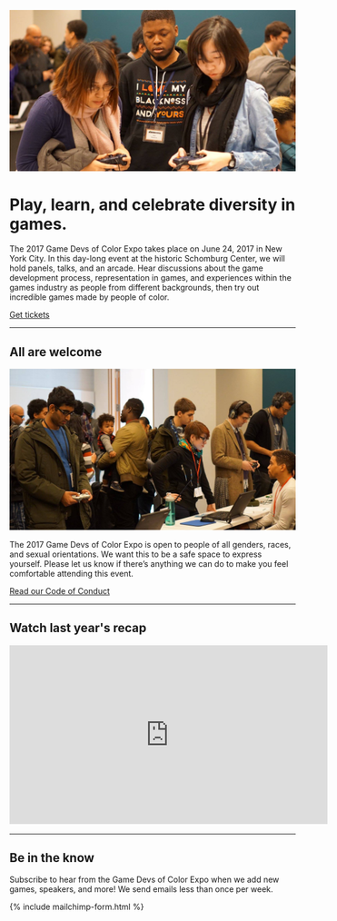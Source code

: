 ![](/assets/images/photos/2016/03.jpg)

# Play, learn, and celebrate diversity in games.

The 2017 Game Devs of Color Expo takes place on June 24, 2017 in New York City. In this day-long event at the historic Schomburg Center, we will hold panels, talks, and an arcade. Hear discussions about the game development process, representation in games, and experiences within the games industry as people from different backgrounds, then try out incredible games made by people of color.

<div class="text-align-center">
  <a href="/tickets" class="btn">Get tickets</a>
</div>

----

## All are welcome

![](/assets/images/photos/2016/05.jpg)

The 2017 Game Devs of Color Expo is open to people of all genders, races, and sexual orientations. We want this to be a safe space to express yourself. Please let us know if there’s anything we can do to make you feel comfortable attending this event.

[Read our Code of Conduct](/codeofconduct)

----

## Watch last year's recap
<iframe width="560" height="315" src="https://www.youtube.com/embed/1j5MAV1ge1c?rel=0&amp;showinfo=0" frameborder="0" allowfullscreen></iframe>

----

## Be in the know

Subscribe to hear from the Game Devs of Color Expo when we add new games, speakers, and more! We send emails less than once per week.

{% include mailchimp-form.html %}